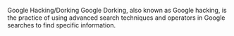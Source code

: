 Google Hacking/Dorking
Google Dorking, also known as Google hacking, is the practice of using advanced search techniques and operators in Google searches to find specific information.
